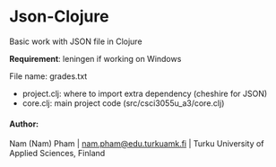 # Json-Clojure

Basic work with JSON file in Clojure

**Requirement**: leningen if working on Windows

File name: grades.txt

* project.clj: where to import extra dependency (cheshire for JSON)
* core.clj: main project code (src/csci3055u_a3/core.clj)


#### Author:
Nam (Nam) Pham | nam.pham@edu.turkuamk.fi | Turku University of Applied Sciences, Finland